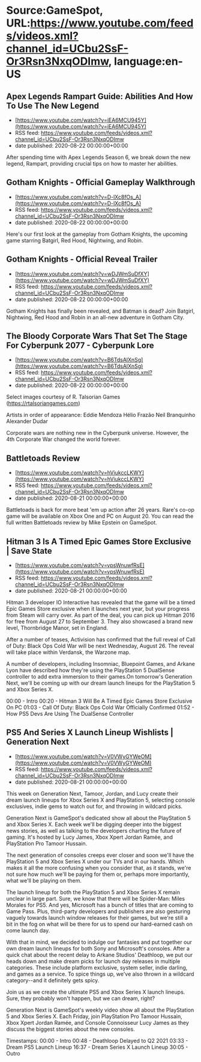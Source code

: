 # Source:GameSpot, URL:https://www.youtube.com/feeds/videos.xml?channel_id=UCbu2SsF-Or3Rsn3NxqODImw, language:en-US

## Apex Legends Rampart Guide: Abilities And How To Use The New Legend
 - [https://www.youtube.com/watch?v=iEA6MCU945Y](https://www.youtube.com/watch?v=iEA6MCU945Y)
 - RSS feed: https://www.youtube.com/feeds/videos.xml?channel_id=UCbu2SsF-Or3Rsn3NxqODImw
 - date published: 2020-08-22 00:00:00+00:00

After spending time with Apex Legends Season 6, we break down the new legend, Rampart, providing crucial tips on how to master her abilities.

## Gotham Knights - Official Gameplay Walkthrough
 - [https://www.youtube.com/watch?v=D-lXc8fOs_A](https://www.youtube.com/watch?v=D-lXc8fOs_A)
 - RSS feed: https://www.youtube.com/feeds/videos.xml?channel_id=UCbu2SsF-Or3Rsn3NxqODImw
 - date published: 2020-08-22 00:00:00+00:00

Here's our first look at the gameplay from Gotham Knights, the upcoming game starring Batgirl, Red Hood, Nightwing, and Robin.

## Gotham Knights - Official Reveal Trailer
 - [https://www.youtube.com/watch?v=wDJWmSuDfXY](https://www.youtube.com/watch?v=wDJWmSuDfXY)
 - RSS feed: https://www.youtube.com/feeds/videos.xml?channel_id=UCbu2SsF-Or3Rsn3NxqODImw
 - date published: 2020-08-22 00:00:00+00:00

Gotham Knights has finally been revealed, and Batman is dead? Join Batgirl, Nightwing, Red Hood and Robin in an all-new adventure in Gotham City.

## The Bloody Corporate Wars That Set The Stage For Cyberpunk 2077 - Cyberpunk Lore
 - [https://www.youtube.com/watch?v=B6TdsAlXnSg](https://www.youtube.com/watch?v=B6TdsAlXnSg)
 - RSS feed: https://www.youtube.com/feeds/videos.xml?channel_id=UCbu2SsF-Or3Rsn3NxqODImw
 - date published: 2020-08-22 00:00:00+00:00

Select images courtesy of R. Talsorian Games (https://rtalsoriangames.com)

Artists in order of appearance:
Eddie Mendoza
Hélio Frazão
Neil Branquinho
Alexander Dudar

Corporate wars are nothing new in the Cyberpunk universe. However, the 4th Corporate War changed the world forever.

## Battletoads Review
 - [https://www.youtube.com/watch?v=hViukccLKWY](https://www.youtube.com/watch?v=hViukccLKWY)
 - RSS feed: https://www.youtube.com/feeds/videos.xml?channel_id=UCbu2SsF-Or3Rsn3NxqODImw
 - date published: 2020-08-21 00:00:00+00:00

Battletoads is back for more beat 'em up action after 26 years. Rare's co-op game will be available on Xbox One and PC on August 20. You can read the full written Battletoads review by Mike Epstein on GameSpot.

## Hitman 3 Is A Timed Epic Games Store Exclusive | Save State
 - [https://www.youtube.com/watch?v=vpsWnuwfRsE](https://www.youtube.com/watch?v=vpsWnuwfRsE)
 - RSS feed: https://www.youtube.com/feeds/videos.xml?channel_id=UCbu2SsF-Or3Rsn3NxqODImw
 - date published: 2020-08-21 00:00:00+00:00

Hitman 3 developer IO Interactive has revealed that the game will be a timed Epic Games Store exclusive when it launches next year, but your progress from Steam will carry over. As part of the deal, you can pick up Hitman 2016 for free from August 27 to September 3. They also showcased a brand new level, Thornbridge Manor, set in England. 

After a number of teases, Activision has confirmed that the full reveal of Call of Duty: Black Ops Cold War will be next Wednesday, August 26. The reveal will take place within Verdansk, the Warzone map.

A number of developers, including Insomniac, Bluepoint Games, and Arkane Lyon have described how they're using the PlayStation 5 DualSense controller to add extra immersion to their games.On tomorrow's Generation Next, we'll be coming up with our dream launch lineups for the PlayStation 5 and Xbox Series X.

00:00 - Intro
00:20 - Hitman 3 Will Be A Timed Epic Games Store Exclusive On PC
01:03 - Call Of Duty: Black Ops Cold War Officially Confirmed
01:52 - How PS5 Devs Are Using The DualSense Controller

## PS5 And Series X Launch Lineup Wishlists | Generation Next
 - [https://www.youtube.com/watch?v=V0VWyGYWeOM](https://www.youtube.com/watch?v=V0VWyGYWeOM)
 - RSS feed: https://www.youtube.com/feeds/videos.xml?channel_id=UCbu2SsF-Or3Rsn3NxqODImw
 - date published: 2020-08-21 00:00:00+00:00

This week on Generation Next, Tamoor, Jordan, and Lucy create their dream launch lineups for Xbox Series X and PlayStation 5, selecting console exclusives, indie gems to watch out for, and throwing in wildcard picks. 

Generation Next is GameSpot's dedicated show all about the PlayStation 5 and Xbox Series X. Each week we'll be digging deeper into the biggest news stories, as well as talking to the developers charting the future of gaming. It's hosted by Lucy James, Xbox Xpert Jordan Ramée, and PlayStation Pro Tamoor Hussain.

The next generation of consoles creeps ever closer and soon we'll have the PlayStation 5 and Xbox Series X under our TVs and in our hands. Which makes it all the more confusing when you consider that, as it stands, we're not sure how much we'll be paying for them or, perhaps more importantly, what we'll be playing on them.

The launch lineup for both the PlayStation 5 and Xbox Series X remain unclear in large part. Sure, we know that there will be Spider-Man: Miles Morales for PS5. And yes, Microsoft has a bunch of titles that are coming to Game Pass. Plus, third-party developers and publishers are also gesturing vaguely towards launch window releases for their games, but we're still a bit in the fog on what will be there for us to spend our hard-earned cash on come launch day.

With that in mind, we decided to indulge our fantasies and put together our own dream launch lineups for both Sony and Microsoft's consoles. After a quick chat about the recent delay to Arkane Studios' Deathloop, we put our heads down and make dream picks for launch day releases in multiple categories. These include platform exclusive, system seller, indie darling, and games as a service. To spice things up, we've also thrown in a wildcard category--and it definitely gets spicy.

Join us as we create the ultimate PS5 and Xbox Series X launch lineups. Sure, they probably won't happen, but we can dream, right?

Generation Next is GameSpot's weekly video show all about the PlayStation 5 and Xbox Series X. Each Friday, join PlayStation Pro Tamoor Hussain, Xbox Xpert Jordan Ramée, and Console Connoisseur Lucy James as they discuss the biggest stories about the new consoles.

Timestamps:
00:00 - Intro
00:48 - Deathloop Delayed to Q2 2021
03:33 - Dream PS5 Launch Lineup
16:37 - Dream Series X Launch Lineup
30:05 - Outro

